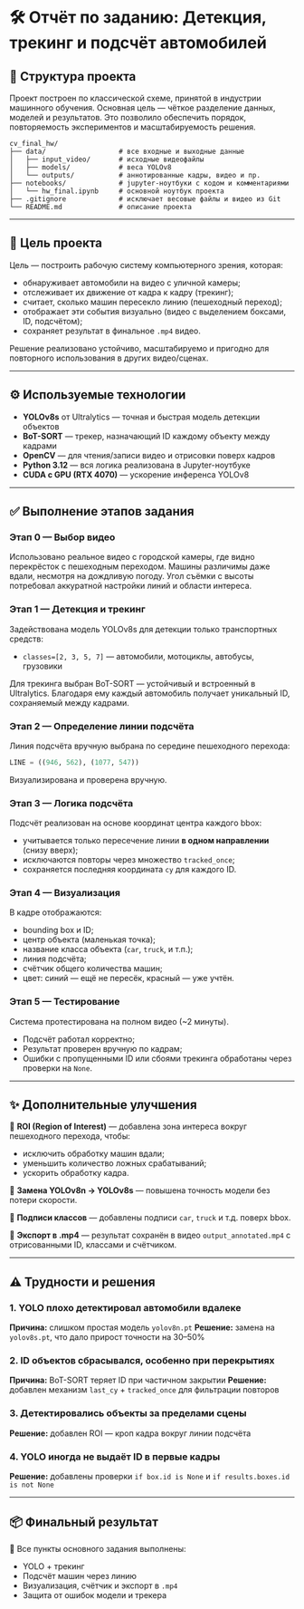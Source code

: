 # 🛠 Отчёт по заданию: Детекция, трекинг и подсчёт автомобилей

## 📁 Структура проекта

Проект построен по классической схеме, принятой в индустрии машинного обучения. Основная цель — чёткое разделение данных, моделей и результатов. Это позволило обеспечить порядок, повторяемость экспериментов и масштабируемость решения.

```
cv_final_hw/
├── data/                  # все входные и выходные данные
│   ├── input_video/       # исходные видеофайлы
│   ├── models/            # веса YOLOv8
│   └── outputs/           # аннотированные кадры, видео и пр.
├── notebooks/             # jupyter-ноутбуки с кодом и комментариями
│   └── hw_final.ipynb     # основной ноутбук проекта
├── .gitignore             # исключает весовые файлы и видео из Git
└── README.md              # описание проекта
```

---

## 🎯 Цель проекта

Цель — построить рабочую систему компьютерного зрения, которая:

* обнаруживает автомобили на видео с уличной камеры;
* отслеживает их движение от кадра к кадру (трекинг);
* считает, сколько машин пересекло линию (пешеходный переход);
* отображает эти события визуально (видео с выделением боксами, ID, подсчётом);
* сохраняет результат в финальное `.mp4` видео.

Решение реализовано устойчиво, масштабируемо и пригодно для повторного использования в других видео/сценах.

---

## ⚙️ Используемые технологии

* **YOLOv8s** от Ultralytics — точная и быстрая модель детекции объектов
* **BoT-SORT** — трекер, назначающий ID каждому объекту между кадрами
* **OpenCV** — для чтения/записи видео и отрисовки поверх кадров
* **Python 3.12** — вся логика реализована в Jupyter-ноутбуке
* **CUDA с GPU (RTX 4070)** — ускорение инференса YOLOv8

---

## ✅ Выполнение этапов задания

### Этап 0 — Выбор видео

Использовано реальное видео с городской камеры, где видно перекрёсток с пешеходным переходом. Машины различимы даже вдали, несмотря на дождливую погоду. Угол съёмки с высоты потребовал аккуратной настройки линий и области интереса.

### Этап 1 — Детекция и трекинг

Задействована модель YOLOv8s для детекции только транспортных средств:

* `classes=[2, 3, 5, 7]` — автомобили, мотоциклы, автобусы, грузовики

Для трекинга выбран BoT-SORT — устойчивый и встроенный в Ultralytics. Благодаря ему каждый автомобиль получает уникальный ID, сохраняемый между кадрами.

### Этап 2 — Определение линии подсчёта

Линия подсчёта вручную выбрана по середине пешеходного перехода:

```python
LINE = ((946, 562), (1077, 547))
```

Визуализирована и проверена вручную.

### Этап 3 — Логика подсчёта

Подсчёт реализован на основе координат центра каждого bbox:

* учитывается только пересечение линии **в одном направлении** (снизу вверх);
* исключаются повторы через множество `tracked_once`;
* сохраняется последняя координата `cy` для каждого ID.

### Этап 4 — Визуализация

В кадре отображаются:

* bounding box и ID;
* центр объекта (маленькая точка);
* название класса объекта (`car`, `truck`, и т.п.);
* линия подсчёта;
* счётчик общего количества машин;
* цвет: синий — ещё не пересёк, красный — уже учтён.

### Этап 5 — Тестирование

Система протестирована на полном видео (\~2 минуты).

* Подсчёт работал корректно;
* Результат проверен вручную по кадрам;
* Ошибки с пропущенными ID или сбоями трекинга обработаны через проверки на `None`.

---

## ✨ Дополнительные улучшения

🔸 **ROI (Region of Interest)** — добавлена зона интереса вокруг пешеходного перехода, чтобы:

* исключить обработку машин вдали;
* уменьшить количество ложных срабатываний;
* ускорить обработку кадра.

🔸 **Замена YOLOv8n → YOLOv8s** — повышена точность модели без потери скорости.

🔸 **Подписи классов** — добавлены подписи `car`, `truck` и т.д. поверх bbox.

🔸 **Экспорт в .mp4** — результат сохранён в видео `output_annotated.mp4` с отрисованными ID, классами и счётчиком.

---

## ⚠️ Трудности и решения

### 1. YOLO плохо детектировал автомобили вдалеке

**Причина:** слишком простая модель `yolov8n.pt`
**Решение:** замена на `yolov8s.pt`, что дало прирост точности на 30–50%

### 2. ID объектов сбрасывался, особенно при перекрытиях

**Причина:** BoT-SORT теряет ID при частичном закрытии
**Решение:** добавлен механизм `last_cy` + `tracked_once` для фильтрации повторов

### 3. Детектировались объекты за пределами сцены

**Решение:** добавлен ROI — кроп кадра вокруг линии подсчёта

### 4. YOLO иногда не выдаёт ID в первые кадры

**Решение:** добавлены проверки `if box.id is None` и `if results.boxes.id is not None`

---

## 📦 Финальный результат

📌 Все пункты основного задания выполнены:

* YOLO + трекинг
* Подсчёт машин через линию
* Визуализация, счётчик и экспорт в `.mp4`
* Защита от ошибок модели и трекера

